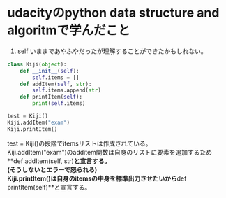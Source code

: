 # udacityのpython data structure and algoritmで学んだこと
1. self
いままであやふやだったが理解することができたかもしれない。   
```Python
class Kiji(object):
	def __init__(self):
		self.items = []
	def addItem(self, str):
		self.items.append(str)
	def printItem(self):
		print(self.items)

test = Kiji()
Kiji.addItem("exam")
Kiji.printItem()
```

test = Kiji()の段階でitemsリストは作成されている。   
Kiji.addItem("exam")のadditem関数は自身のリストに要素を追加するため**def addItem(self, str)**と宣言する。   
(そうしないとエラーで怒られる)   
Kiji.printItem()は自身のitemsの中身を標準出力させたいから**def printItem(self)**と宣言する。
